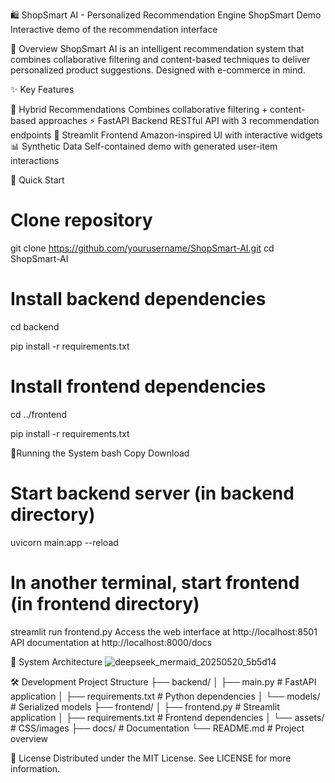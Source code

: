 🛍️ ShopSmart AI - Personalized Recommendation Engine
ShopSmart Demo Interactive demo of the recommendation interface

🌟 Overview
ShopSmart AI is an intelligent recommendation system that combines collaborative filtering and content-based techniques to deliver personalized product suggestions. Designed with e-commerce in mind.

✨ Key Features


🎯 Hybrid Recommendations	Combines collaborative filtering + content-based approaches
⚡ FastAPI Backend	RESTful API with 3 recommendation endpoints
💅 Streamlit Frontend	Amazon-inspired UI with interactive widgets
📊 Synthetic Data	Self-contained demo with generated user-item interactions

🚀 Quick Start
# Clone repository
git clone https://github.com/yourusername/ShopSmart-AI.git
cd ShopSmart-AI

# Install backend dependencies
cd backend

pip install -r requirements.txt

# Install frontend dependencies
cd ../frontend

pip install -r requirements.txt

🏃Running the System
bash
Copy
Download
# Start backend server (in backend directory)
uvicorn main:app --reload

# In another terminal, start frontend (in frontend directory)
streamlit run frontend.py
Access the web interface at http://localhost:8501
API documentation at http://localhost:8000/docs

🧩 System Architecture
![deepseek_mermaid_20250520_5b5d14](https://github.com/user-attachments/assets/5c067a77-b37e-4a92-a9b5-1e3863faa694)

🛠️ Development
Project Structure
├── backend/
│   ├── main.py               # FastAPI application
│   ├── requirements.txt      # Python dependencies
│   └── models/               # Serialized models
├── frontend/
│   ├── frontend.py           # Streamlit application
│   ├── requirements.txt      # Frontend dependencies
│   └── assets/               # CSS/images
├── docs/                     # Documentation
└── README.md                 # Project overview


📜 License
Distributed under the MIT License. See LICENSE for more information.
